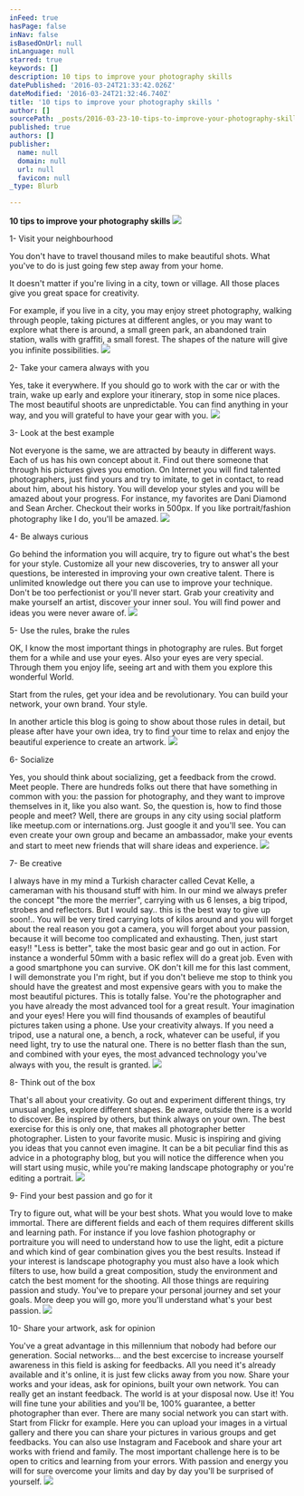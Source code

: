 ```yaml
---
inFeed: true
hasPage: false
inNav: false
isBasedOnUrl: null
inLanguage: null
starred: true
keywords: []
description: 10 tips to improve your photography skills
datePublished: '2016-03-24T21:33:42.026Z'
dateModified: '2016-03-24T21:32:46.740Z'
title: '10 tips to improve your photography skills '
author: []
sourcePath: _posts/2016-03-23-10-tips-to-improve-your-photography-skills.md
published: true
authors: []
publisher:
  name: null
  domain: null
  url: null
  favicon: null
_type: Blurb

---
```

**10 tips to improve your photography skills**
![](https://the-grid-user-content.s3-us-west-2.amazonaws.com/503f45d6-6788-46a4-91b8-e7a68e7e8a22.jpg)

1- Visit
your neighbourhood

You don't have to travel thousand miles to make beautiful shots. What
you've to do is just going few step away from your home.

It doesn't  matter if you're living in a city, town or village. All those
places give you great space for creativity.

For example, if you live in a city, you may enjoy street photography,
walking through people, taking pictures at different angles, or you may want to
explore what there is around, a small green park, an abandoned train station,
walls with graffiti, a small forest. The shapes of the nature will give you
infinite possibilities.
![](https://the-grid-user-content.s3-us-west-2.amazonaws.com/48857a39-27b8-491a-baa8-194512998de6.jpg)

2- Take
your camera always with you

Yes, take it everywhere. If you should go to work with the car or with
the train, wake up early and explore your itinerary, stop in some
nice places. The most beautiful shoots are unpredictable. You can find anything in your way, and you will grateful to have your gear with you.
![](https://the-grid-user-content.s3-us-west-2.amazonaws.com/72e09556-7862-4faa-adc6-baa6672c9482.jpg)

3- Look
at the best example 

Not everyone is the same, we are attracted by
beauty in different ways. Each of us has his own concept about it. Find out there someone that
through his pictures gives you emotion. On Internet you will find talented
photographers, just find yours and try to imitate, to get in contact, to read
about him, about his history. You will develop your styles and you will be amazed about your progress. For instance, my favorites are Dani Diamond and Sean Archer. Checkout their works in 500px. If you like portrait/fashion photography like I do, you'll be amazed.
![](https://the-grid-user-content.s3-us-west-2.amazonaws.com/f3bf0336-b9cc-40c6-b939-2b985e6349b2.jpg)

4- Be
always curious

Go behind the information you will acquire, try to figure out what's the best for your style. Customize all your new discoveries, try to answer all your questions, be interested in improving your own creative talent. There is unlimited knowledge out there you can use to improve
your technique. Don't be too perfectionist or you'll never start. Grab your creativity and make yourself an artist, discover your inner soul. You will find power and ideas you were never aware of.
![](https://the-grid-user-content.s3-us-west-2.amazonaws.com/20766fdc-46a1-4838-a412-50bf97173220.jpg)

5- Use
the rules, brake the rules

OK, I know the most important things in photography
are rules. But forget them for a while and use your eyes. Also your eyes are very special. Through them you enjoy life, seeing art and with them you explore this wonderful World. 

Start from the rules, get your idea and be revolutionary. You can build your network, your own brand. Your style.

In another article this blog is going to show about those rules in detail, but please after have your own idea, try to find your time to relax and enjoy the beautiful experience to create an artwork.
![](https://the-grid-user-content.s3-us-west-2.amazonaws.com/710ca6bb-39fc-4aad-9c7a-dd22870e967a.jpg)

6- Socialize

Yes, you should think about socializing, get a feedback from the crowd. Meet people. There are hundreds folks out there that have something in common with you: the passion for photography, and they want to improve themselves in it, like you also want. So, the question is, how to find those people and meet? Well, there are groups in any city using social platform like meetup.com or internations.org. Just google it and you'll see. You can even create your own group and became an ambassador, make your events and start to meet new friends that will share ideas and experience.
![](https://the-grid-user-content.s3-us-west-2.amazonaws.com/83fe675b-a9db-48e9-8be9-a790f4e7d03a.jpg)

7- Be
creative

I always have in my mind a Turkish character called Cevat Kelle, a cameraman with his thousand stuff with him. In our mind we always prefer the concept "the more the merrier",  carrying with us 6 lenses, a big tripod, strobes and reflectors. But I would say.. this is the best way to give up soon!.. You will be very tired carrying lots of kilos around and you will forget about the real reason you got a camera, you will forget about your passion, because it will become too complicated and exhausting. Then, just start easy!!  "Less is better", take the most basic gear and go out in action. For instance a wonderful 50mm with a basic reflex will do a great job. Even with a good smartphone you can survive. OK don't kill me for this last comment, I will demonstrate you I'm right, but if you don't believe me stop to think you should have the greatest and most expensive gears with you to make the most beautiful pictures. This is totally false. You're the photographer and you have already the most advanced tool for a great result. Your imagination and your eyes! Here you will find thousands of  examples of beautiful pictures taken using a phone. Use your creativity always. If you need a tripod, use a natural one, a bench, a rock, whatever can be useful, if you need light, try to use the natural one. There is no better flash than the sun, and combined with your eyes, the most advanced technology you've always with you, the result is granted.
![](https://the-grid-user-content.s3-us-west-2.amazonaws.com/5a50e85a-88ee-4a16-a2ef-66d1a83ba19f.jpg)

8- Think
out of the box

That's all about your creativity. Go out and experiment different things, try unusual angles, explore different shapes. Be aware, outside there is a world to discover. Be inspired by others, but think always on your own. The best exercise for this is only one, that makes all photographer better photographer. Listen to your favorite music. Music is inspiring and giving you ideas that you cannot even imagine. It can be a bit peculiar find this as advice in a photography blog, but you will notice the difference when you will start using music, while you're making landscape photography or you're editing a portrait. ![](https://the-grid-user-content.s3-us-west-2.amazonaws.com/5fdcd197-7810-4b61-b86c-fa6267c3912e.jpg)

9- Find
your best passion and go for it 

Try to figure out, what will be your best shots. What you would love to make immortal. There are different fields and each of them requires different skills and learning path. For instance if you love fashion photography or portraiture you will need to understand how to use the light, edit a picture and which kind of gear combination gives you the best results. Instead if your interest is landscape photography you must also have a look which filters to use, how build a great composition, study the environment and catch the best moment for the shooting. All those things are requiring passion and study. You've to prepare your personal journey and set your goals. More deep you will go, more you'll understand what's your best passion.
![](https://the-grid-user-content.s3-us-west-2.amazonaws.com/4a743138-72d5-4cbc-9ea4-de609e3c79e0.jpg)

10- Share your artwork, ask for opinion

You've a great advantage in this millennium that nobody had before our generation. Social networks... and the best excercise to increase yourself awareness in this field is asking for feedbacks. All you need it's already available and it's online, it is just few clicks away from you now. Share your works and your ideas, ask for opinions, built your own network. You can really get an instant feedback. The world is at your disposal now. Use it! You will fine tune your abilities and you'll be, 100% guarantee, a better photographer than ever. There are many social network you can start with. Start from Flickr for example. Here you can upload your images in a virtual gallery and there you can share your pictures in various groups and get feedbacks. You can also use Instagram and Facebook and share your art works with friend and family. The most important challenge here is to be open to critics and learning from your errors. With passion and energy you will for sure overcome your limits and day by day you'll be surprised of yourself.
![](https://the-grid-user-content.s3-us-west-2.amazonaws.com/d6bd7d88-9be2-446e-84ee-335b20c09913.jpg)